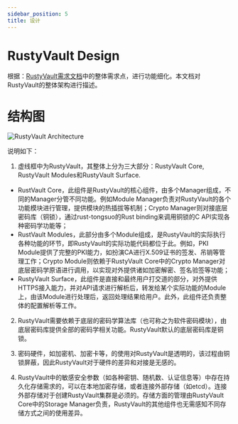 ```yaml
---
sidebar_position: 5
title: 设计
---
```


# RustyVault Design

根据：[RustyVault需求文档](./req.md)中的整体需求点，进行功能细化。本文档对RustyVault的整体架构进行描述。

# 结构图

![RustyVault Architecture](/img/RustyVault-arch.png)

说明如下：

1. 虚线框中为RustyVault，其整体上分为三大部分：RustyVault Core, RustyVault Modules和RustyVault Surface.
  * RustVault Core，此组件是RustyVault的核心组件，由多个Manager组成，不同的Manager分管不同功能。例如Module Manager负责对RustyVault的各个功能模块进行管理，提供模块的热插拔等机制；Crypto Manager则对接底层密码库（铜锁），通过rust-tongsuo的Rust binding来调用铜锁的C API实现各种密码学功能等；
  * RustVault Modules，此部分由多个Module组成，是RustyVault的实际执行各种功能的环节，即RustyVault的实际功能代码都位于此。例如，PKI Module提供了完整的PKI能力，如扮演CA进行X.509证书的签发、吊销等管理工作；Crypto Module则依赖于RustyVault Core中的Crypto Manager对底层密码学原语进行调用，以实现对外提供诸如加密解密、签名验签等功能；
  * RustyVault Surface，此组件是直接和最终用户打交道的部分，对外提供HTTPS接入能力，并对API请求进行解析后，转发给某个实际功能的Module上，由该Module进行处理后，返回处理结果给用户。此外，此组件还负责整体的配置解析等工作。

2. RustyVault需要依赖于底层的密码学算法库（也可称之为软件密码模块），由底层密码库提供全部的密码学相关功能。RustyVault默认的底层密码库是铜锁。

3. 密码硬件，如加密机、加密卡等，的使用对RustyVault是透明的，该过程由铜锁屏蔽，因此RustyVault对于硬件的差异和对接是无感的。

4. RustyVault中的敏感安全参数（如各种密钥、随机数、认证信息等）中存在持久化存储需求的，可以在本地加密存储，或者连接外部存储（如etcd）。连接外部存储对于创建RustyVault集群是必须的。存储方面的管理由RustyVault Core中的Storage Manager负责，RustyVault的其他组件也无需感知不同存储方式之间的使用差异。
